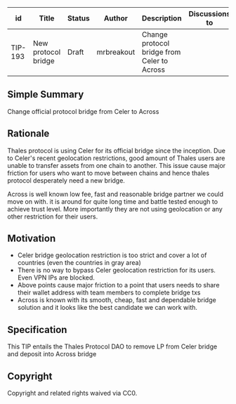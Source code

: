 | id | Title | Status | Author | Description | Discussions to | Created |
| ----------- | ----------- | ----------- | ----------- | ----------- | ----------- | ----------- |
| TIP-193 |New protocol bridge| Draft | mrbreakout |Change protocol bridge from Celer to Across|  | 2024-01-11
 
## Simple Summary
Change official protocol bridge from Celer to Across

## Rationale
Thales protocol is using Celer for its official bridge since the inception. 
Due to Celer's recent geolocation restrictions, good amount of Thales users are unable to transfer assets from one chain to another.
This issue cause major friction for users who want to move between chains and hence thales protocol desperately need a new bridge. 

Across is well known low fee, fast and reasonable bridge partner we could move on with. 
it is around for quite long time and battle tested enough to achieve trust level. 
More importantly they are not using geolocation or any other restriction for their users.

## Motivation
- Celer bridge geolocation restriction is too strict and cover a lot of countries (even the countries in gray area)
- There is no way to bypass Celer geolocation restriction for its users. Even VPN IPs are blocked.
- Above points cause major friction to a point that users needs to share their wallet address with team members to complete bridge txs
- Across is known with its smooth, cheap, fast and dependable bridge solution and it looks like the best candidate we can work with.


## Specification
This TIP entails the Thales Protocol DAO to remove LP from Celer bridge and deposit into Across bridge

## Copyright
 
Copyright and related rights waived via CC0.
